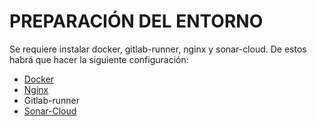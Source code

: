 # PREPARACIÓN DEL ENTORNO

Se requiere instalar docker, gitlab-runner, nginx y sonar-cloud. De estos habrá que hacer la siguiente configuración:

* [Docker](docker)
* [Nginx](nginx-page)
* Gitlab-runner
* [Sonar-Cloud](sonarcloud)
